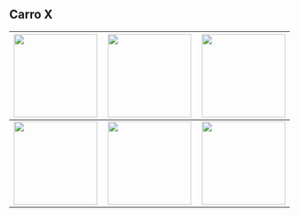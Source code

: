 ## Carro X

|<img align="left" width=150 src="AGraber_Bowden.jpg"/>|<img align="left" width=150 src="AGraber_Bowden_Montagem.jpg"/>| <img align="left" width=150 src="Correia_Carro_X_E3D_V5.jpg"/>|<img align="left" width=150 src="Montagem_C.jpg"/> |<img align="left" width=150 src="Montagem_Correia_Carro_X_E3D_V5.jpg"/>   |
|---|---|---|---|---|
|<img align="left" width=150 src="Montagem_Correia_Carro_X_E3D_V6.jpg"/>|<img align="left" width=150 src="Montagem_D.jpg"/>| <img align="left" width=150 src="Montagem_E.jpg"/>|<img align="left" width=150 src="Montagem_G.jpg"/>|<img align="left" width=150 src="Suporte_Motor_Bowden.jpg"/>|
